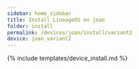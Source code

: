 ```yaml
---
sidebar: home_sidebar
title: Install LineageOS on joan
folder: install
permalink: /devices/joan/install/variant2
device: joan_variant2
---
```

{% include templates/device_install.md %}
